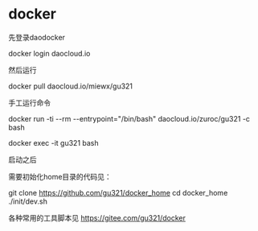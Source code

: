 # docker

先登录daodocker

docker login daocloud.io

然后运行

docker pull daocloud.io/miewx/gu321
 
手工运行命令

docker run -ti --rm --entrypoint="/bin/bash" daocloud.io/zuroc/gu321 -c bash 

docker exec -it gu321 bash

启动之后

需要初始化home目录的代码见：

git clone https://github.com/gu321/docker_home
cd docker_home
./init/dev.sh

各种常用的工具脚本见 https://gitee.com/gu321/docker
